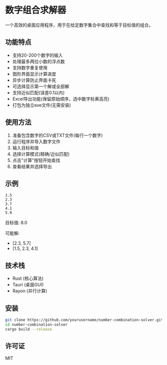 # 数字组合求解器

一个高效的桌面应用程序，用于在给定数字集合中查找和等于目标值的组合。

## 功能特点

- 支持20-200个数字的输入
- 处理最多两位小数的浮点数
- 支持数字重复使用
- 图形界面显示计算进度
- 异步计算防止界面卡死
- 可选择显示第一个解或全部解
- 支持近似匹配(误差0.1以内)
- Excel导出功能(保留原始顺序，选中数字标黄高亮)
- 打包为独立exe文件(无需安装)

## 使用方法

1. 准备包含数字的CSV或TXT文件(每行一个数字)
2. 运行程序并导入数字文件
3. 输入目标和值
4. 选择计算模式(精确/近似匹配)
5. 点击"计算"按钮开始查找
6. 查看结果并选择导出

## 示例

```csv
1.5
2.3
3.7
4.1
5.9
```

目标值: 8.0

可能解:
- [2.3, 5.7]
- [1.5, 2.3, 4.1]

## 技术栈

- Rust (核心算法)
- Tauri (桌面GUI)
- Rayon (并行计算)

## 安装

```bash
git clone https://github.com/yourusername/number-combination-solver.git
cd number-combination-solver
cargo build --release
```

## 许可证

MIT
